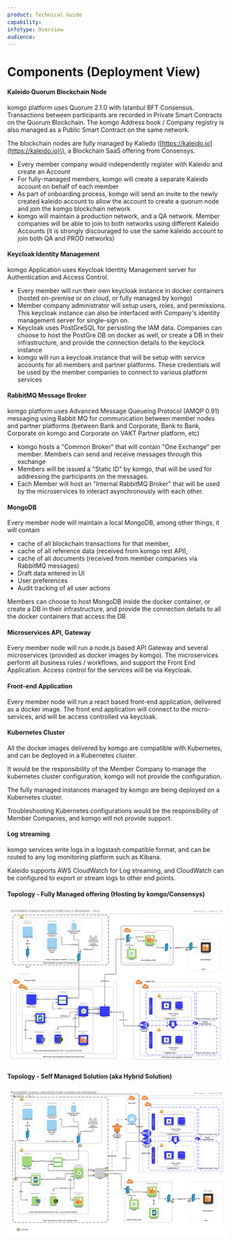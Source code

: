 ```yaml
---
product: Technical Guide
capability:
infotype: Overview
audience:
---
```


# Components (Deployment View)

#### Kaleido Quorum Blockchain Node

komgo platform uses Quorum 2.1.0 with Istanbul BFT Consensus. Transactions between participants are recorded in Private Smart Contracts on the Quorum Blockchain. The komgo Address book / Company registry is also managed as a Public Smart Contract on the same network.

The blockchain nodes are fully managed by Kaliedo \([https://kaleido.io](https://kaleido.io)\), a Blockchain SaaS offering from Consensys. 



*   Every member company would independently register with Kaleido and create an Account
*   For fully-managed members, komgo will create a separate Kaleido account on behalf of each member
*    As part of onboarding process, komgo will send an invite to the newly created kaleido account to allow the account to create a quorum node and join the komgo blockchain network
*   komgo will maintain a production network, and a QA network. Member companies will be able to join to both networks using different Kaleido Accounts \(it is strongly discouraged to use the same kaleido account to join both QA and PROD networks\)

#### Keycloak Identity Management

komgo Application uses Keycloak Identity Management server for Authentication and Access Control.



*   Every member will run their own keycloak instance in docker containers \(hosted on-premise or on cloud, or fully managed by komgo\)
*   Member company administrator will setup users, roles, and permissions. This keycloak instance can also be interfaced with Company's identity management server for single-sign on. 
*   Keycloak uses PostGreSQL for persisting the IAM data. Companies can choose to host the PostGre DB on docker as well, or create a DB in their infrastructure, and provide the connection details to the keyclock instance
*   komgo will run a keycloak instance that will be setup with service accounts for all members and partner platforms. These credentials will be used by the member companies to connect to various platform services

#### RabbitMQ Message Broker

komgo platform uses Advanced Message Queueing Protocol \(AMQP 0.91\) messaging using Rabbit MQ for communication between member nodes and partner platforms (between Bank and Corporate, Bank to Bank, Corporate on komgo and Corporate on VAKT Partner platform, etc)



*   komgo hosts a "Common Broker" that will contain "One Exchange" per member. Members can send and receive messages through this exchange
*   Members will be issued a "Static ID" by komgo, that will be used for addressing the participants on the messages.
*   Each Member will host an "Internal RabbitMQ Broker" that will be used by the microservices to interact asynchronously with each other. 

#### MongoDB

Every member node will maintain a local MongoDB, among other things, it will contain 



*   cache of all blockchain transactions for that member, 
*   cache of all reference data \(received from komgo rest API\), 
*   cache of all documents (received from member companies via RabbitMQ messages)
*   Draft data entered in UI
*   User preferences
*   Audit tracking of all user actions

Members can choose to host MongoDB inside the docker container, or create a DB in their infrastructure, and provide the connection details to all the docker containers that access the DB

#### Microservices API, Gateway

Every member node will run a node.js based API Gateway and several microservices \(provided as docker images by komgo\). The microservices perform all business rules / workflows, and support the Front End Application. Access control for the services will be via Keycloak.

#### Front-end Application

Every member node will run a react based front-end application, delivered as a docker image. The front end application will connect to the micro-services, and will be access controlled via keycloak.

#### Kubernetes Cluster

All the docker images delivered by komgo are compatible with Kubernetes, and can be deployed in a Kubernetes cluster. 

It would be the responsibility of the Member Company to manage the kubernetes cluster configuration, komgo will not provide the configuration.

The fully managed instances managed by komgo are being deployed on a Kubernetes cluster.

Troubleshooting Kubernetes configurations would be the responsibility of Member Companies, and komgo will not provide support.

#### Log streaming

komgo services write logs in a logstash compatible format, and can be routed to any log monitoring platform such as Kibana.

Kaleido supports AWS CloudWatch for Log streaming, and CloudWatch can be configured to export or stream logs to other end points.

#### Topology - Fully Managed offering \(Hosting by komgo/Consensys\)

![](/assets/technical_guide_16.png)

#### Topology - Self Managed Solution \(aka Hybrid Solution\)

![](/assets/technical_guide_17.png)


